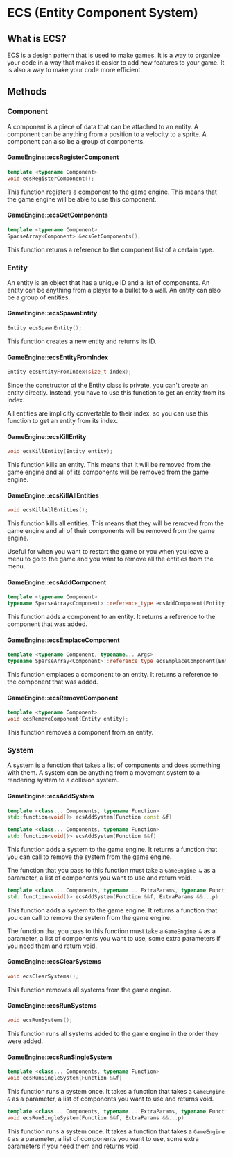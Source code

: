 # ECS (Entity Component System)

## What is ECS?

ECS is a design pattern that is used to make games. It is a way to organize your code in a way that makes it easier to add new features to your game. It is also a way to make your code more efficient.

## Methods

### Component

A component is a piece of data that can be attached to an entity. A component can be anything from a position to a velocity to a sprite. A component can also be a group of components.

#### GameEngine::ecsRegisterComponent

```cpp
template <typename Component>
void ecsRegisterComponent();
```

This function registers a component to the game engine. This means that the game engine will be able to use this component.

#### GameEngine::ecsGetComponents

```cpp
template <typename Component>
SparseArray<Component> &ecsGetComponents();
```

This function returns a reference to the component list of a certain type.

### Entity

An entity is an object that has a unique ID and a list of components. An entity can be anything from a player to a bullet to a wall. An entity can also be a group of entities.

#### GameEngine::ecsSpawnEntity

``` cpp
Entity ecsSpawnEntity();
```

This function creates a new entity and returns its ID.

#### GameEngine::ecsEntityFromIndex

```cpp
Entity ecsEntityFromIndex(size_t index);
```

Since the constructor of the Entity class is private, you can't create an entity directly. Instead, you have to use this function to get an entity from its index.

All entities are implicitly convertable to their index, so you can use this function to get an entity from its index.

#### GameEngine::ecsKillEntity

```cpp
void ecsKillEntity(Entity entity);
```

This function kills an entity. This means that it will be removed from the game engine and all of its components will be removed from the game engine.

#### GameEngine::ecsKillAllEntities

```cpp
void ecsKillAllEntities();
```

This function kills all entities. This means that they will be removed from the game engine and all of their components will be removed from the game engine.

Useful for when you want to restart the game or you when you leave a menu to go to the game and you want to remove all the entities from the menu.

#### GameEngine::ecsAddComponent

```cpp
template <typename Component>
typename SparseArray<Component>::reference_type ecsAddComponent(Entity entity, Component component);
```

This function adds a component to an entity. It returns a reference to the component that was added.

#### GameEngine::ecsEmplaceComponent

```cpp
template <typename Component, typename... Args>
typename SparseArray<Component>::reference_type ecsEmplaceComponent(Entity entity, Args &&... args);
```

This function emplaces a component to an entity. It returns a reference to the component that was added.

#### GameEngine::ecsRemoveComponent

```cpp
template <typename Component>
void ecsRemoveComponent(Entity entity);
```

This function removes a component from an entity.

### System

A system is a function that takes a list of components and does something with them. A system can be anything from a movement system to a rendering system to a collision system.

#### GameEngine::ecsAddSystem

```cpp
template <class... Components, typename Function>
std::function<void()> ecsAddSystem(Function const &f)

template <class... Components, typename Function>
std::function<void()> ecsAddSystem(Function &&f)
```

This function adds a system to the game engine. It returns a function that you can call to remove the system from the game engine.

The function that you pass to this function must take a `GameEngine &` as a parameter, a list of components you want to use and return void.

```cpp
template <class... Components, typename... ExtraParams, typename Function>
std::function<void()> ecsAddSystem(Function &&f, ExtraParams &&...p)
```

This function adds a system to the game engine. It returns a function that you can call to remove the system from the game engine.

The function that you pass to this function must take a `GameEngine &` as a parameter, a list of components you want to use, some extra parameters if you need them and return void.

#### GameEngine::ecsClearSystems

```cpp
void ecsClearSystems();
```

This function removes all systems from the game engine.

#### GameEngine::ecsRunSystems

```cpp
void ecsRunSystems();
```

This function runs all systems added to the game engine in the order they were added.

#### GameEngine::ecsRunSingleSystem

```cpp
template <class... Components, typename Function>
void ecsRunSingleSystem(Function &&f)
```

This function runs a system once. It takes a function that takes a `GameEngine &` as a parameter, a list of components you want to use and returns void.

```cpp
template <class... Components, typename... ExtraParams, typename Function>
void ecsRunSingleSystem(Function &&f, ExtraParams &&...p)
```

This function runs a system once. It takes a function that takes a `GameEngine &` as a parameter, a list of components you want to use, some extra parameters if you need them and returns void.

